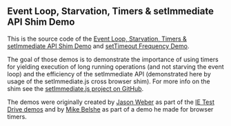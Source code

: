 ## Event Loop, Starvation, Timers & setImmediate API Shim Demo

This is the source code of the [Event Loop, Starvation, Timers & setImmediate API Shim Demo](http://itkoren.github.com/event-loop-set-timers/) and [setTimeout Frequency Demo](http://itkoren.github.com/event-loop-set-timers/timers).

The goal of those demos is to demonstrate the importance of using timers for yielding execution of long running operations (and not starving the event loop) and the efficiency of the setImmediate API (demonstrated here by usage of the setImmediate.js cross browser shim). For more info on the shim see the [setImmediate.js project on GitHub](https://github.com/NobleJS/setImmediate).

The demos were originally created by [Jason Weber](http://www.jasonweber.com) as part of the [IE Test Drive demos](http://ie.microsoft.com/testdrive/Performance/setImmediateSorting/Default.html) and by [Mike Belshe](https://www.belshe.com) as part of a demo he made for browser timers.
